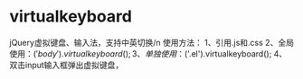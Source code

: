 # virtualkeyboard
jQuery虚拟键盘、输入法，支持中英切换/n
使用方法：
1、引用.js和.css
2、全局使用：$('body').virtualkeyboard();
3、单独使用：$('.el').virtualkeyboard();
4、双击input输入框弹出虚拟键盘，
